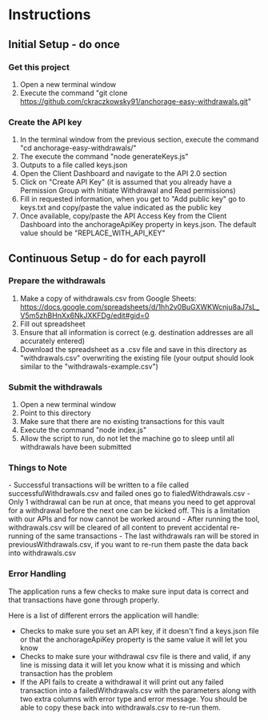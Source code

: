 <h1>Instructions</h1>

<h2>Initial Setup - do once</h2>

<h3>Get this project</h3>

1. Open a new terminal window
2. Execute the command "git clone https://github.com/ckraczkowsky91/anchorage-easy-withdrawals.git"

<h3>Create the API key</h3>

1. In the terminal window from the previous section, execute the command "cd anchorage-easy-withdrawals/"
3. The execute the command "node generateKeys.js"
4. Outputs to a file called keys.json
5. Open the Client Dashboard and navigate to the API 2.0 section
6. Click on "Create API Key" (it is assumed that you already have a Permission Group with Initiate Withdrawal and Read permissions)
7. Fill in requested information, when you get to "Add public key" go to keys.txt and copy/paste the value indicated as the public key
8. Once available, copy/paste the API Access Key from the Client Dashboard into the anchorageApiKey property in keys.json. The default value should be "REPLACE_WITH_API_KEY"

<h2>Continuous Setup - do for each payroll</h2>

<h3>Prepare the withdrawals</h3>

1. Make a copy of withdrawals.csv from Google Sheets: https://docs.google.com/spreadsheets/d/1hh2v0BuGXWKWcnju8aJ7sL_V5m5zhBHnXx6NkJXKFDg/edit#gid=0
2. Fill out spreadsheet
3. Ensure that all information is correct (e.g. destination addresses are all accurately entered)
4. Download the spreadsheet as a .csv file and save in this directory as "withdrawals.csv" overwriting the existing file (your output should look similar to the "withdrawals-example.csv")

<h3>Submit the withdrawals</h3>

1. Open a new terminal window
2. Point to this directory
3. Make sure that there are no existing transactions for this vault
3. Execute the command "node index.js"
4. Allow the script to run, do not let the machine go to sleep until all withdrawals have been submitted

<h3>Things to Note</h3>
- Successful transactions will be written to a file called successfulWithdrawals.csv and failed ones go to fialedWithdrawals.csv
- Only 1 withdrawal can be run at once, that means you need to get approval for a withdrawal before the next one can be kicked off. This is a limitation with our APIs and for now cannot be worked around
- After running the tool, withdrawals.csv will be cleared of all content to prevent accidental re-running of the same transactions
- The last withdrawals ran will be stored in previousWithdrawals.csv, if you want to re-run them paste the data back into withdrawals.csv

<h3>Error Handling</h3>

The application runs a few checks to make sure input data is correct and that transactions have gone through properly. 

Here is a list of different errors the application will handle:
- Checks to make sure you set an API key, if it doesn't find a keys.json file or that the anchorageApiKey property is the same value it will let you know
- Checks to make sure your withdrawal csv file is there and valid, if any line is missing data it will let you know what it is missing and which transaction has the problem
- If the API fails to create a withdrawal it will print out any failed transaction into a failedWithdrawals.csv with the parameters along with two extra columns with error type and error message. You should be able to copy these back into withdrawals.csv to re-run them.
